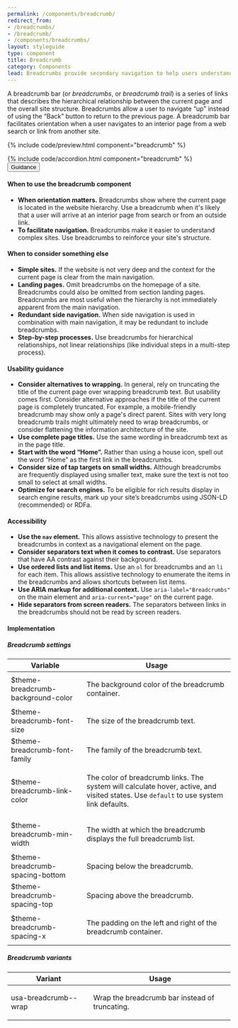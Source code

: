 ```yaml
---
permalink: /components/breadcrumb/
redirect_from:
- /breadcrumbs/
- /breadcrumb/
- /components/breadcrumbs/
layout: styleguide
type: component
title: Breadcrumb
category: Components
lead: Breadcrumbs provide secondary navigation to help users understand where they are in a website.
---
```


A breadcrumb bar (or _breadcrumbs_, or _breadcrumb trail_) is a series of links that describes the hierarchical relationship between the current page and the overall site structure. Breadcrumbs allow a user to navigate “up” instead of using the “Back” button to return to the previous page. A breadcrumb bar facilitates orientation when a user navigates to an interior page from a web search or link from another site.

{% include code/preview.html component="breadcrumb" %}

<section class="site-component-section">
  {% include code/accordion.html component="breadcrumb" %}
  <div class="usa-accordion usa-accordion--bordered site-accordion-docs">
    <button class="usa-button-unstyled usa-accordion__button" aria-expanded="true" aria-controls="breadcrumb-docs">Guidance</button>
    <div id="breadcrumb-docs" aria-hidden="false" class="usa-accordion__content site-component-usage">
      <h4>When to use the breadcrumb component</h4>
      <ul class="usa-content-list">
        <li>
          <strong>When orientation matters.</strong> Breadcrumbs show where the current page is located in the website hierarchy. Use a breadcrumb when it's likely that a user will arrive at an interior page from search or from an outside link.
        </li>
        <li>
          <strong>To facilitate navigation.</strong> Breadcrumbs make it easier to understand complex sites. Use breadcrumbs to reinforce your site's structure.
        </li>
      </ul>
      <h4>When to consider something else</h4>
      <ul class="usa-content-list">
        <li>
          <strong>Simple sites.</strong> If the website is not very
          deep and the context for the current page is clear from the main
          navigation.
        </li>
        <li>
          <strong>Landing pages.</strong> Omit breadcrumbs on the homepage of a site. Breadcrumbs could also be omitted from section landing pages. Breadcrumbs are most useful when the hierarchy is not immediately apparent from the main navigation.
        </li>
        <li>
          <strong>Redundant side navigation.</strong> When side navigation is used in combination with main navigation, it may be redundant to include breadcrumbs.
        </li>
        <li>
          <strong>Step-by-step processes.</strong> Use breadcrumbs for hierarchical relationships, not linear relationships (like individual steps in a multi-step process).
        </li>
      </ul>
      <h4>Usability guidance</h4>
      <ul class="usa-content-list">
        <li>
          <strong>Consider alternatives to wrapping.</strong> In general, rely on truncating the title of the current page over wrapping breadcrumb text. But usability comes first. Consider alternative approaches if the title of the current page is completely truncated. For example, a mobile-friendly breadcrumb may show only a page's direct parent. Sites with very long breadcrumb trails might ultimately need to wrap breadcrumbs, or consider flattening the information architecture of the site.
        </li>
        <li>
          <strong>Use complete page titles.</strong> Use the same wording in breadcrumb text as in the page title.
        </li>
        <li>
          <strong>Start with the word “Home”.</strong> Rather than using a house icon, spell out the word “Home” as the first link in the breadcrumbs.
        </li>
        <li>
          <strong>Consider size of tap targets on small widths.</strong> Although breadcrumbs are frequently displayed using smaller text, make sure the text is not too small to select at small widths.
        </li>
        <li>
          <strong>Optimize for search engines.</strong> To be eligible for rich results display in search engine results, mark up your site’s breadcrumbs using JSON-LD (recommended) or RDFa.
        </li>
      </ul>
      <h4>Accessibility</h4>
      <ul class="usa-content-list">
        <li>
          <strong>Use the <code>nav</code> element.</strong> This allows assistive technology to present the breadcrumbs in context as a navigational element on the page.
        </li>
        <li>
          <strong>Consider separators text when it comes to contrast.</strong> Use separators that have AA contrast against their background.
        </li>
        <li>
          <strong>Use ordered lists and list items.</strong> Use an <code>ol</code> for breadcrumbs and an <code>li</code> for each item. This allows assistive technology to enumerate the items in the breadcrumbs and allows shortcuts between list items.
        </li>
        <li>
          <strong>Use ARIA markup for additional context.</strong> Use <code>aria-label="Breadcrumbs"</code> on the main element and <code>aria-current="page"</code> on the current page.
        </li>
        <li>
          <strong>Hide separators from screen readers.</strong> The separators between links in the breadcrumbs should not be read by screen readers.
        </li>
      </ul>
      <h4>Implementation</h4>
      <h5 id="component-settings">Breadcrumb settings</h5>
      <table class="usa-table--borderless site-table-responsive site-table-simple" aria-labelledby="component-settings">
        <thead>
          <tr>
            <th scope="col" class="flex-6">Variable</th>
            <th scope="col" class="flex-6">Usage</th>
          </tr>
        </thead>
        <tbody class="font-mono-2xs">
          <tr>
            <td data-title="Variable" class="flex-6">$theme-breadcrumb-background-color</td>
            <td data-title="Usage" class="flex-6">
              <p class="font-lang-3xs">
                The background color of the breadcrumb container.
              </p>
            </td>
          </tr>
          <tr>
            <td data-title="Variable" class="flex-6">$theme-breadcrumb-font-size</td>
            <td data-title="Usage" class="flex-6">
              <p class="font-lang-3xs">
                The size of the breadcrumb text.
              </p>
            </td>
          </tr>
          <tr>
            <td data-title="Variable" class="flex-6">$theme-breadcrumb-font-family</td>
            <td data-title="Usage" class="flex-6">
              <p class="font-lang-3xs">
                The family of the breadcrumb text.
              </p>
            </td>
          </tr>
          <tr>
            <td data-title="Variable" class="flex-6">$theme-breadcrumb-link-color</td>
            <td data-title="Usage" class="flex-6">
              <p class="font-lang-3xs">
                The color of breadcrumb links. The system will calculate hover, active, and visited states. Use <code>default</code> to use system link defaults.
              </p>
            </td>
          </tr>
          <tr>
            <td data-title="Variable" class="flex-6">$theme-breadcrumb-min-width</td>
            <td data-title="Usage" class="flex-6">
              <p class="font-lang-3xs">
                The width at which the breadcrumb displays the full breadcrumb list.
              </p>
            </td>
          </tr>
          <tr>
            <td data-title="Variable" class="flex-6">$theme-breadcrumb-spacing-bottom</td>
            <td data-title="Usage" class="flex-6">
              <p class="font-lang-3xs">Spacing below the breadcrumb.</p>
            </td>
          </tr>
          <tr>
            <td data-title="Variable" class="flex-6">$theme-breadcrumb-spacing-top</td>
            <td data-title="Usage" class="flex-6">
              <p class="font-lang-3xs">Spacing above the breadcrumb.</p>
            </td>
          </tr>
          <tr>
            <td data-title="Variable" class="flex-6">$theme-breadcrumb-spacing-x</td>
            <td data-title="Usage" class="flex-6">
              <p class="font-lang-3xs">The padding on the left and right of the breadcrumb container.</p>
            </td>
          </tr>
        </tbody>
      </table>
      <h5 id="component-variants">Breadcrumb variants</h5>
      <table class="usa-table--borderless site-table-responsive site-table-simple" aria-labelledby="component-variants">
        <thead>
          <tr>
            <th scope="col" class="flex-6">Variant</th>
            <th scope="col" class="flex-6">Usage</th>
          </tr>
        </thead>
        <tbody class="font-mono-2xs">
          <tr>
            <td data-title="Variable" class="flex-6">usa-breadcrumb--wrap</td>
            <td data-title="Usage" class="flex-6">
              <p class="font-lang-3xs">
                Wrap the breadcrumb bar instead of truncating.
              </p>
            </td>
          </tr>
        </tbody>
      </table>
    </div>
  </div>
</section>
